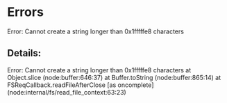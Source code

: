 # Errors
 Error: Cannot create a string longer than 0x1fffffe8 characters

## Details:
Error: Cannot create a string longer than 0x1fffffe8 characters
    at Object.slice (node:buffer:646:37)
    at Buffer.toString (node:buffer:865:14)
    at FSReqCallback.readFileAfterClose [as oncomplete] (node:internal/fs/read_file_context:63:23)